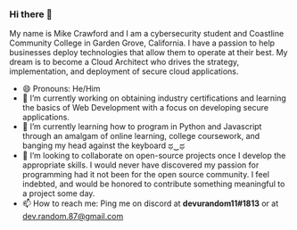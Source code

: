 ### Hi there 👋
My name is Mike Crawford and I am a cybersecurity student and Coastline Community College in Garden Grove, California. I have a passion to help businesses deploy technologies that allow them to operate at their best. My dream is to become a Cloud Architect who drives the strategy, implementation, and deployment of secure cloud applications.

- 😄 Pronouns: He/Him
- 🔭 I’m currently working on obtaining industry certifications and learning the basics of Web Development with a focus on developing secure applications.
- 🌱 I’m currently learning how to program in Python and Javascript through an amalgam of online learning, college coursework, and banging my head against the keyboard ಥ‿ಥ
- 👯 I’m looking to collaborate on open-source projects once I develop the appropriate skills. I would never have discovered my passion for programming had it not been for the open source community. I feel indebted, and would be honored to contribute something meaningful to a project some day.
- 📫 How to reach me: Ping me on discord at <b>devurandom11#1813</b> or at <a href="email">dev.random.87@gmail.com</a>



